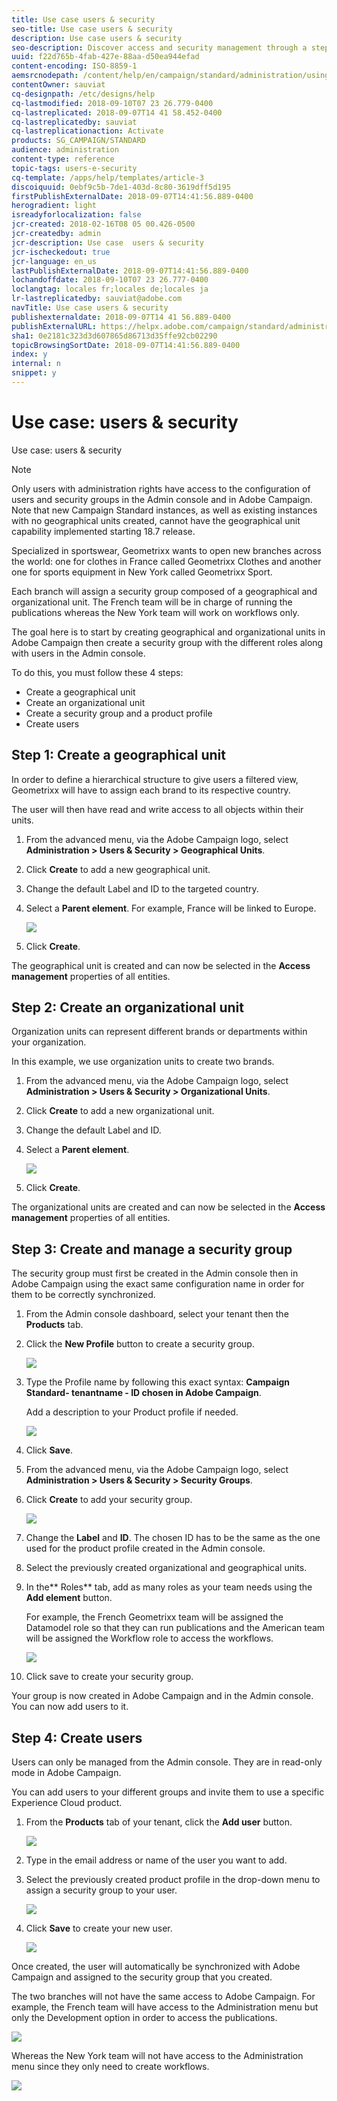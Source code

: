 ```yaml
---
title: Use case users & security
seo-title: Use case users & security
description: Use case users & security
seo-description: Discover access and security management through a step-by-step use case.
uuid: f22d765b-4fab-427e-88aa-d50ea944efad
content-encoding: ISO-8859-1
aemsrcnodepath: /content/help/en/campaign/standard/administration/using/use-case--users-e-security
contentOwner: sauviat
cq-designpath: /etc/designs/help
cq-lastmodified: 2018-09-10T07 23 26.779-0400
cq-lastreplicated: 2018-09-07T14 41 58.452-0400
cq-lastreplicatedby: sauviat
cq-lastreplicationaction: Activate
products: SG_CAMPAIGN/STANDARD
audience: administration
content-type: reference
topic-tags: users-e-security
cq-template: /apps/help/templates/article-3
discoiquuid: 0ebf9c5b-7de1-403d-8c80-3619dff5d195
firstPublishExternalDate: 2018-09-07T14:41:56.889-0400
herogradient: light
isreadyforlocalization: false
jcr-created: 2018-02-16T08 05 00.426-0500
jcr-createdby: admin
jcr-description: Use case  users & security
jcr-ischeckedout: true
jcr-language: en_us
lastPublishExternalDate: 2018-09-07T14:41:56.889-0400
lochandoffdate: 2018-09-10T07 23 26.777-0400
loclangtag: locales fr;locales de;locales ja
lr-lastreplicatedby: sauviat@adobe.com
navTitle: Use case users & security
publishexternaldate: 2018-09-07T14 41 56.889-0400
publishExternalURL: https://helpx.adobe.com/campaign/standard/administration/using/use-case--users-e-security.html
sha1: 0e2181c323d3d607865d86713d35ffe92cb02290
topicBrowsingSortDate: 2018-09-07T14:41:56.889-0400
index: y
internal: n
snippet: y
---
```


# Use case: users & security

Use case: users & security

>[!NOTE]
>
>Only users with administration rights have access to the configuration of users and security groups in the Admin console and in Adobe Campaign. Note that new Campaign Standard instances, as well as existing instances with no geographical units created, cannot have the geographical unit capability implemented starting 18.7 release.

Specialized in sportswear, Geometrixx wants to open new branches across the world: one for clothes in France called Geometrixx Clothes and another one for sports equipment in New York called Geometrixx Sport.

Each branch will assign a security group composed of a geographical and organizational unit. The French team will be in charge of running the publications whereas the New York team will work on workflows only.

The goal here is to start by creating geographical and organizational units in Adobe Campaign then create a security group with the different roles along with users in the Admin console.

To do this, you must follow these 4 steps:

* Create a geographical unit
* Create an organizational unit
* Create a security group and a product profile
* Create users

## Step 1: Create a geographical unit

In order to define a hierarchical structure to give users a filtered view, Geometrixx will have to assign each brand to its respective country.

The user will then have read and write access to all objects within their units.

1. From the advanced menu, via the Adobe Campaign logo, select **Administration > Users & Security > Geographical Units**.
1. Click **Create** to add a new geographical unit.
1. Change the default Label and ID to the targeted country.
1. Select a **Parent element**. For example, France will be linked to Europe.

   ![](assets/geo_unit_1.png)

1. Click **Create**.

The geographical unit is created and can now be selected in the **Access management** properties of all entities.

## Step 2: Create an organizational unit

Organization units can represent different brands or departments within your organization.

In this example, we use organization units to create two brands.

1. From the advanced menu, via the Adobe Campaign logo, select **Administration > Users & Security > Organizational Units**.
1. Click **Create** to add a new organizational unit.
1. Change the default Label and ID.
1. Select a **Parent element**.

   ![](assets/org_unit_2.png)

1. Click **Create**.

The organizational units are created and can now be selected in the **Access management** properties of all entities.

## Step 3: Create and manage a security group

The security group must first be created in the Admin console then in Adobe Campaign using the exact same configuration name in order for them to be correctly synchronized.

1. From the Admin console dashboard, select your tenant then the **Products** tab.
1. Click the **New Profile** button to create a security group.

   ![](assets/create_security_1.png)

1. Type the Profile name by following this exact syntax: **Campaign Standard- tenantname - ID chosen in Adobe Campaign**.

   Add a description to your Product profile if needed.

   ![](assets/create_security_2.png)

1. Click **Save**.
1. From the advanced menu, via the Adobe Campaign logo, select **Administration > Users & Security > Security Groups**.
1. Click **Create** to add your security group.

   ![](assets/create_security_4.png)

1. Change the **Label** and **ID**. The chosen ID has to be the same as the one used for the product profile created in the Admin console.
1. Select the previously created organizational and geographical units.
1. In the** Roles** tab, add as many roles as your team needs using the **Add element** button.

   For example, the French Geometrixx team will be assigned the Datamodel role so that they can run publications and the American team will be assigned the Workflow role to access the workflows.

   ![](assets/create_security_5.png)

1. Click save to create your security group.

Your group is now created in Adobe Campaign and in the Admin console. You can now add users to it.

## Step 4: Create users

Users can only be managed from the Admin console. They are in read-only mode in Adobe Campaign.

You can add users to your different groups and invite them to use a specific Experience Cloud product.

1. From the **Products** tab of your tenant, click the **Add user** button.

   ![](assets/create_user_1.png)

1. Type in the email address or name of the user you want to add.
1. Select the previously created product profile in the drop-down menu to assign a security group to your user.

   ![](assets/create_user_3.png)

1. Click **Save** to create your new user. 

   ![](assets/create_user_2.png)

Once created, the user will automatically be synchronized with Adobe Campaign and assigned to the security group that you created.

The two branches will not have the same access to Adobe Campaign. For example, the French team will have access to the Administration menu but only the Development option in order to access the publications.

![](assets/create_user_4.png)

Whereas the New York team will not have access to the Administration menu since they only need to create workflows. 

![](assets/create_user_6.png)

